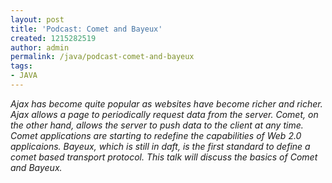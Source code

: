 ```yaml
---
layout: post
title: 'Podcast: Comet and Bayeux'
created: 1215282519
author: admin
permalink: /java/podcast-comet-and-bayeux
tags:
- JAVA
---
```

<p><em>Ajax has become quite popular as websites have become richer and richer. Ajax allows a page to periodically request data from the server. Comet, on the other hand, allows the server to push data to the client at any time. Comet applications are starting to redefine the capabilities of Web 2.0 applicaions. Bayeux, which is still in daft, is the first standard to define a comet based transport protocol. This talk will discuss the basics of Comet and Bayeux.</em></p>
